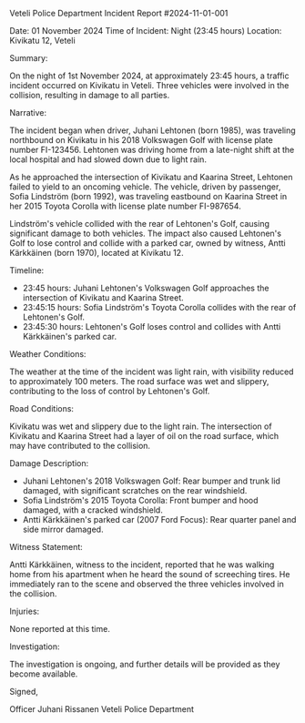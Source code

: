 Veteli Police Department
Incident Report #2024-11-01-001

Date: 01 November 2024
Time of Incident: Night (23:45 hours)
Location: Kivikatu 12, Veteli

Summary:

On the night of 1st November 2024, at approximately 23:45 hours, a traffic incident occurred on Kivikatu in Veteli. Three vehicles were involved in the collision, resulting in damage to all parties.

Narrative:

The incident began when driver, Juhani Lehtonen (born 1985), was traveling northbound on Kivikatu in his 2018 Volkswagen Golf with license plate number FI-123456. Lehtonen was driving home from a late-night shift at the local hospital and had slowed down due to light rain.

As he approached the intersection of Kivikatu and Kaarina Street, Lehtonen failed to yield to an oncoming vehicle. The vehicle, driven by passenger, Sofia Lindström (born 1992), was traveling eastbound on Kaarina Street in her 2015 Toyota Corolla with license plate number FI-987654.

Lindström's vehicle collided with the rear of Lehtonen's Golf, causing significant damage to both vehicles. The impact also caused Lehtonen's Golf to lose control and collide with a parked car, owned by witness, Antti Kärkkäinen (born 1970), located at Kivikatu 12.

Timeline:

* 23:45 hours: Juhani Lehtonen's Volkswagen Golf approaches the intersection of Kivikatu and Kaarina Street.
* 23:45:15 hours: Sofia Lindström's Toyota Corolla collides with the rear of Lehtonen's Golf.
* 23:45:30 hours: Lehtonen's Golf loses control and collides with Antti Kärkkäinen's parked car.

Weather Conditions:

The weather at the time of the incident was light rain, with visibility reduced to approximately 100 meters. The road surface was wet and slippery, contributing to the loss of control by Lehtonen's Golf.

Road Conditions:

Kivikatu was wet and slippery due to the light rain. The intersection of Kivikatu and Kaarina Street had a layer of oil on the road surface, which may have contributed to the collision.

Damage Description:

* Juhani Lehtonen's 2018 Volkswagen Golf: Rear bumper and trunk lid damaged, with significant scratches on the rear windshield.
* Sofia Lindström's 2015 Toyota Corolla: Front bumper and hood damaged, with a cracked windshield.
* Antti Kärkkäinen's parked car (2007 Ford Focus): Rear quarter panel and side mirror damaged.

Witness Statement:

Antti Kärkkäinen, witness to the incident, reported that he was walking home from his apartment when he heard the sound of screeching tires. He immediately ran to the scene and observed the three vehicles involved in the collision.

Injuries:

None reported at this time.

Investigation:

The investigation is ongoing, and further details will be provided as they become available.

Signed,

Officer Juhani Rissanen
Veteli Police Department